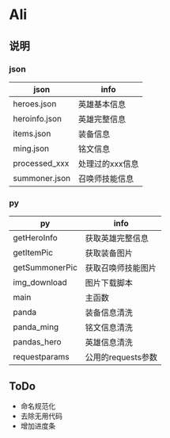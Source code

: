 # Ali

## 说明

### json

| json          | info            |
| ------------- | --------------- |
| heroes.json   | 英雄基本信息    |
| heroinfo.json | 英雄完整信息    |
| items.json    | 装备信息        |
| ming.json     | 铭文信息        |
| processed_xxx | 处理过的xxx信息 |
| summoner.json | 召唤师技能信息  |

### py

| py             | info               |
| -------------- | ------------------ |
| getHeroInfo    | 获取英雄完整信息   |
| getItemPic     | 获取装备图片       |
| getSummonerPic | 获取召唤师技能图片 |
| img_download   | 图片下载脚本       |
| main           | 主函数             |
| panda          | 装备信息清洗       |
| panda_ming     | 铭文信息清洗       |
| pandas_hero    | 英雄信息清洗       |
| requestparams  | 公用的requests参数 |

## ToDo

- 命名规范化
- 去除无用代码
- 增加进度条